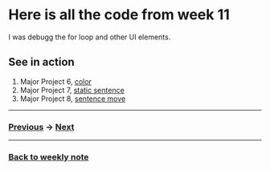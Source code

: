 # Here is all the code from week 11
I was debugg the for loop and other UI elements.

## See in action
1. Major Project 6, [color](http://127.0.0.1:8688/)
2. Major Project 7, [static sentence](http://127.0.0.1:8957/)
3. Major Project 8, [sentence move](http://127.0.0.1:8171/)

---------------------------------------------------
### [Previous](https://github.com/napasornc/c0dew0rd/tree/master/processing/week%2010) -> [Next](https://github.com/napasornc/c0dew0rd/tree/master/processing/week%2012)  

--------------------------------------------------
### [Back to weekly note](https://napasornc.github.io/c0dew0rd/)
